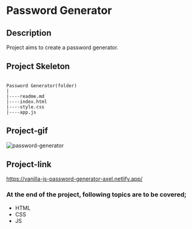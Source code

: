 # Password Generator
## Description
Project aims to create a 
password generator.
## Project Skeleton
```

Password Generator(folder)
|
|----readme.md                 
|----index.html  
|----style.css   
|----app.js
```
## Project-gif
![password-generator](https://user-images.githubusercontent.com/102467587/221689733-777904c0-8536-4051-bd1e-bab08a463236.gif)
## Project-link
https://vanilla-js-password-generator-axel.netlify.app/
### At the end of the project, following topics are to be covered;
- HTML 
- CSS
- JS
